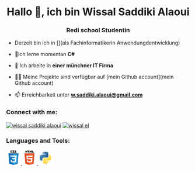   <h1 align="center">Hallo 👋, ich bin Wissal Saddiki Alaoui</h1>
<h3 align="center">Redi school Studentin</h3>

- Derzeit bin ich in [](als Fachinformatikerin Anwendungdentwicklung)

- 🌱Ich lerne momentan **C#**

- 👯 Ich arbeite in **einer münchner IT Firma**

- 👨‍💻 Meine Projekte sind verfügbar auf [mein Github account](mein Github account)

- 📫 Erreichbarkeit unter **w.saddiki.alaoui@gmail.com**

<h3 align="left">Connect with me:</h3>
<p align="left">
<a href="https://linkedin.com/in/wissal saddiki alaoui" target="blank"><img align="center" src="https://raw.githubusercontent.com/rahuldkjain/github-profile-readme-generator/master/src/images/icons/Social/linked-in-alt.svg" alt="wissal saddiki alaoui" height="30" width="40" /></a>
<a href="https://fb.com/wissal el" target="blank"><img align="center" src="https://raw.githubusercontent.com/rahuldkjain/github-profile-readme-generator/master/src/images/icons/Social/facebook.svg" alt="wissal el" height="30" width="40" /></a>
</p>

<h3 align="left">Languages and Tools:</h3>
<p align="left"> <a href="https://www.w3schools.com/css/" target="_blank" rel="noreferrer"> <img src="https://raw.githubusercontent.com/devicons/devicon/master/icons/css3/css3-original-wordmark.svg" alt="css3" width="40" height="40"/> </a> <a href="https://www.w3.org/html/" target="_blank" rel="noreferrer"> <img src="https://raw.githubusercontent.com/devicons/devicon/master/icons/html5/html5-original-wordmark.svg" alt="html5" width="40" height="40"/> </a> <a href="https://www.python.org" target="_blank" rel="noreferrer"> <img src="https://raw.githubusercontent.com/devicons/devicon/master/icons/python/python-original.svg" alt="python" width="40" height="40"/> </a> </p>
